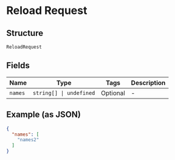 
# Reload Request

## Structure

`ReloadRequest`

## Fields

| Name | Type | Tags | Description |
|  --- | --- | --- | --- |
| `names` | `string[] \| undefined` | Optional | - |

## Example (as JSON)

```json
{
  "names": [
    "names2"
  ]
}
```

